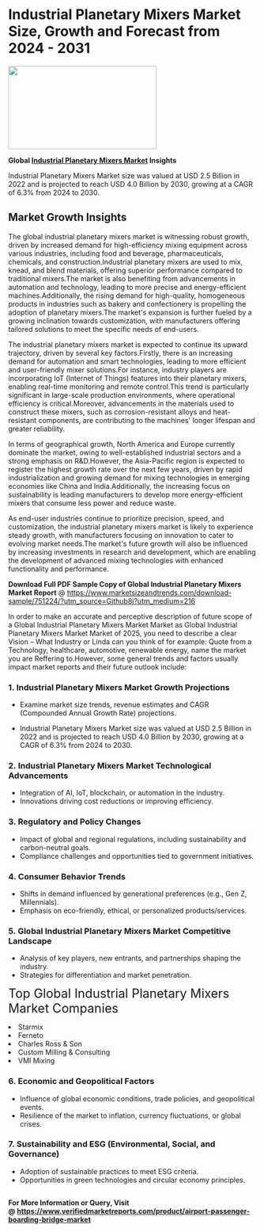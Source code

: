 <H1>Industrial Planetary Mixers Market Size, Growth and Forecast from 2024 - 2031</H1><img class="aligncenter size-medium wp-image-584254" src="https://thirdeyenews.in/wp-content/uploads/2024/09/Global-Market-Research-300x168.jpeg" alt="" width="300" height="168" /><p><strong>Global&nbsp;<a href="https://www.marketsizeandtrends.com/download-sample/751224/?utm_source=Github8j?utm_medium=216">Industrial Planetary Mixers Market</a> Insights</strong></p><p>Industrial Planetary Mixers Market size was valued at USD 2.5 Billion in 2022 and is projected to reach USD 4.0 Billion by 2030, growing at a CAGR of 6.3% from 2024 to 2030.</p><p><h2>Market Growth Insights</h2> <p>The global industrial planetary mixers market is witnessing robust growth, driven by increased demand for high-efficiency mixing equipment across various industries, including food and beverage, pharmaceuticals, chemicals, and construction.Industrial planetary mixers are used to mix, knead, and blend materials, offering superior performance compared to traditional mixers.The market is also benefiting from advancements in automation and technology, leading to more precise and energy-efficient machines.Additionally, the rising demand for high-quality, homogeneous products in industries such as bakery and confectionery is propelling the adoption of planetary mixers.The market's expansion is further fueled by a growing inclination towards customization, with manufacturers offering tailored solutions to meet the specific needs of end-users.</p> <p>The industrial planetary mixers market is expected to continue its upward trajectory, driven by several key factors.Firstly, there is an increasing demand for automation and smart technologies, leading to more efficient and user-friendly mixer solutions.For instance, industry players are incorporating IoT (Internet of Things) features into their planetary mixers, enabling real-time monitoring and remote control.This trend is particularly significant in large-scale production environments, where operational efficiency is critical.Moreover, advancements in the materials used to construct these mixers, such as corrosion-resistant alloys and heat-resistant components, are contributing to the machines' longer lifespan and greater reliability.</p> <p>In terms of geographical growth, North America and Europe currently dominate the market, owing to well-established industrial sectors and a strong emphasis on R&D.However, the Asia-Pacific region is expected to register the highest growth rate over the next few years, driven by rapid industrialization and growing demand for mixing technologies in emerging economies like China and India.Additionally, the increasing focus on sustainability is leading manufacturers to develop more energy-efficient mixers that consume less power and reduce waste.</p> <p>As end-user industries continue to prioritize precision, speed, and customization, the industrial planetary mixers market is likely to experience steady growth, with manufacturers focusing on innovation to cater to evolving market needs.The market's future growth will also be influenced by increasing investments in research and development, which are enabling the development of advanced mixing technologies with enhanced functionality and performance.</p> <p><span class=""><strong>Download Full PDF Sample Copy of Global Industrial Planetary Mixers Market Report</strong> @ <a href="https://www.marketsizeandtrends.com/download-sample/751224/?utm_source=Github8j?utm_medium=216" target="_blank">https://www.marketsizeandtrends.com/download-sample/751224/?utm_source=Github8j?utm_medium=216</a></span></p><p>In order to make an accurate and perceptive description of future scope of a Global&nbsp;Industrial Planetary Mixers Market Market as Global&nbsp;Industrial Planetary Mixers Market Market of 2025, you need to describe a clear Vision &ndash; What Industry or Linda can you think of for example: Quote from a Technology, healthcare, automotive, renewable energy, name the market you are Reffering to.However, some general trends and factors usually impact market reports and their future outlook include:</p><h3>1.&nbsp;<strong>Industrial Planetary Mixers Market Growth Projections</strong></h3><ul><li>Examine market size trends, revenue estimates and CAGR (Compounded Annual Growth Rate) projections.</li><li><p>Industrial Planetary Mixers Market size was valued at USD 2.5 Billion in 2022 and is projected to reach USD 4.0 Billion by 2030, growing at a CAGR of 6.3% from 2024 to 2030.</p></li></ul><h3>2.&nbsp;<strong>Industrial Planetary Mixers Market Technological Advancements</strong></h3><ul><li>Integration of AI, IoT, blockchain, or automation in the industry.</li><li>Innovations driving cost reductions or improving efficiency.</li></ul><h3>3.&nbsp;<strong>Regulatory and Policy Changes</strong></h3><ul><li>Impact of global and regional regulations, including sustainability and carbon-neutral goals.</li><li>Compliance challenges and opportunities tied to government initiatives.</li></ul><h3>4.&nbsp;<strong>Consumer Behavior Trends</strong></h3><ul><li>Shifts in demand influenced by generational preferences (e.g., Gen Z, Millennials).</li><li>Emphasis on eco-friendly, ethical, or personalized products/services.</li></ul><h3>5.&nbsp;<strong>Global Industrial Planetary Mixers Market Competitive Landscape</strong></h3><ul><li>Analysis of key players, new entrants, and partnerships shaping the industry.</li><li>Strategies for differentiation and market penetration.</li></ul><p data-pm-slice="1 1 []"><span style="color: inherit; font-family: inherit; font-size: 25px;">Top Global Industrial Planetary Mixers Market Companies</span></p><div class="" data-test-id=""><p><li>Starmix</li><li> Ferneto</li><li> Charles Ross & Son</li><li> Custom Milling & Consulting</li><li> VMI Mixing</li></p></div><h3>6.&nbsp;<strong>Economic and Geopolitical Factors</strong></h3><ul><li>Influence of global economic conditions, trade policies, and geopolitical events.</li><li>Resilience of the market to inflation, currency fluctuations, or global crises.</li></ul><h3>7.&nbsp;<strong>Sustainability and ESG (Environmental, Social, and Governance)</strong></h3><ul><li>Adoption of sustainable practices to meet ESG criteria.</li><li>Opportunities in green technologies and circular economy principles.</li></ul><h2><strong style="font-size: 14px;">For More Information or Query, Visit @&nbsp;</strong><a style="background-color: #ffffff; font-size: 14px;" href="https://www.marketsizeandtrends.com/report/industrial-planetary-mixers-market/" target="_blank">https://www.verifiedmarketreports.com/product/airport-passenger-boarding-bridge-market</a></h2>